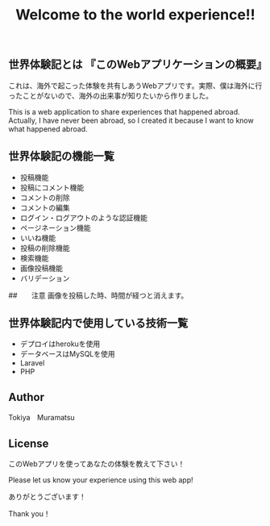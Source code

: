 <h1 align="center">Welcome to the world experience!!</h1>
&nbsp;

## 世界体験記とは 『このWebアプリケーションの概要』
これは、海外で起こった体験を共有しあうWebアプリです。実際、僕は海外に行ったことがないので、海外の出来事が知りたいから作りました。

This is a web application to share experiences that happened abroad. Actually, I have never been abroad, so I created it because I want to know what happened abroad.

## 世界体験記の機能一覧
- 投稿機能
- 投稿にコメント機能
- コメントの削除
- コメントの編集
- ログイン・ログアウトのような認証機能
- ページネーション機能
- いいね機能
- 投稿の削除機能
- 検索機能
- 画像投稿機能
- バリデーション

##　　注意
画像を投稿した時、時間が経つと消えます。

## 世界体験記内で使用している技術一覧
- デプロイはherokuを使用
- データベースはMySQLを使用
- Laravel
- PHP

## Author
Tokiya　Muramatsu

## License
このWebアプリを使ってあなたの体験を教えて下さい！

Please let us know your experience using this web app!

ありがとうございます！

Thank you！
  

